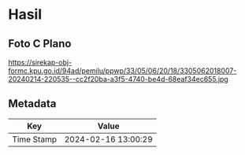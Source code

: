 # Hasil

## Foto C Plano

https://sirekap-obj-formc.kpu.go.id/94ad/pemilu/ppwp/33/05/06/20/18/3305062018007-20240214-220535--cc2f20ba-a3f5-4740-be4d-68eaf34ec655.jpg


## Metadata

| Key        | Value               |
| ---------- | ------------------- |
| Time Stamp | 2024-02-16 13:00:29 |



